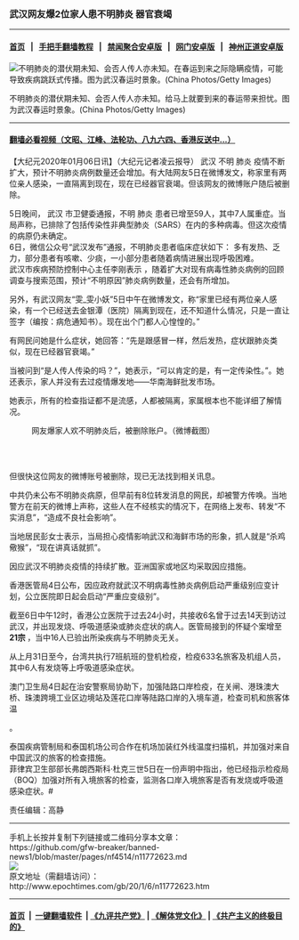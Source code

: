 ### 武汉网友爆2位家人患不明肺炎 器官衰竭
------------------------

#### [首页](https://github.com/gfw-breaker/banned-news1/blob/master/README.md) &nbsp;&nbsp;|&nbsp;&nbsp; [手把手翻墙教程](https://github.com/gfw-breaker/guides/wiki) &nbsp;&nbsp;|&nbsp;&nbsp; [禁闻聚合安卓版](https://github.com/gfw-breaker/bn-android) &nbsp;&nbsp;|&nbsp;&nbsp; [网门安卓版](https://github.com/oGate2/oGate) &nbsp;&nbsp;|&nbsp;&nbsp; [神州正道安卓版](https://github.com/SzzdOgate/update) 



<div><img alt="不明肺炎的潜伏期未知、会否人传人亦未知。在春运到来之际隐瞒疫情，可能导致疾病跳跃式传播。图为武汉春运时景象。(China Photos/Getty Images)" class="aligncenter wp-post-image" src="http://i.epochtimes.com/assets/uploads/2020/01/GettyImages-73408647-600x400.jpg"/>
<div class="red16 caption">
 <p>
  不明肺炎的潜伏期未知、会否人传人亦未知。给马上就要到来的春运带来担忧。图为武汉春运时景象。(China Photos/Getty Images)
 </p>
</div>
</div><hr/>

#### [翻墙必看视频（文昭、江峰、法轮功、八九六四、香港反送中...）](https://github.com/gfw-breaker/banned-news1/blob/master/pages/link3.md)

<div><p>
 【大纪元2020年01月06日讯】（大纪元记者凌云报导）
 <ok href="http://www.epochtimes.com/gb/tag/%E6%AD%A6%E6%B1%89.html">
  武汉
 </ok>
 不明
 <ok href="http://www.epochtimes.com/gb/tag/%E8%82%BA%E7%82%8E.html">
  肺炎
 </ok>
 疫情不断扩大，预计不明肺炎病例数量还会增加。有大陆网友5日在微博发文，称家里有两位亲人感染，一直隔离到现在，现在已经器官衰竭。但该网友的微博账户随后被删除。
</p>
<div class="public-DraftStyleDefault-block public-DraftStyleDefault-ltr" data-offset-key="8n519-0-0">
 <span data-offset-key="8n519-0-0">
  5日晚间，
  <ok href="http://www.epochtimes.com/gb/tag/%E6%AD%A6%E6%B1%89.html">
   武汉
  </ok>
  市卫健委通报，不明
  <ok href="http://www.epochtimes.com/gb/tag/%E8%82%BA%E7%82%8E.html">
   肺炎
  </ok>
  患者已增至59人，其中7人属重症。当局声称，已排除了包括传染性非典型肺炎（SARS）在内的多种病毒。但这次疫情的病原仍未确定。
 </span>
</div>
<div class="public-DraftStyleDefault-block public-DraftStyleDefault-ltr" data-offset-key="8n519-0-0">
</div>
<div class="public-DraftStyleDefault-block public-DraftStyleDefault-ltr" data-offset-key="8n519-0-0">
 <span data-offset-key="8n519-0-0">
  6日，微信公众号“武汉发布”通报，不明肺炎患者临床症状如下：
 </span>
 多有发热、乏力，部分患者有咳嗽、少痰，一小部分患者随着病情进展出现呼吸困难。
</div>
<div class="public-DraftStyleDefault-block public-DraftStyleDefault-ltr" data-offset-key="8n519-0-0">
</div>
<div class="public-DraftStyleDefault-block public-DraftStyleDefault-ltr" data-offset-key="8n519-0-0">
 <span data-offset-key="3k8oh-0-0">
  武汉市疾病预防控制中心主任李刚表示 ，随着扩大对现有病毒性肺炎病例的回顾调查与搜索范围，预计“不明原因”肺炎病例数量，还会有所增加。
 </span>
</div>
<p>
 另外，有武汉网友“雯_雯小妖”5日中午在微博发文，称“家里已经有两位亲人感染，有一个已经送去金银潭（医院）隔离到现在，还不知道什么情况，只是一直让签字（编按：病危通知书）。现在出个门都人心惶惶的。”
</p>
<p>
 有网民问她是什么症状，她回答：“先是跟感冒一样，然后发热，症状跟肺炎类似，现在已经器官衰竭。”
</p>
<p>
 当被问到“是人传人传染的吗？”，她表示，“可以肯定的是，有一定传染性。”。她还表示，家人并没有去过疫情爆发地——华南海鲜批发市场。
</p>
<p>
 她表示，所有的检查指证都不是流感，人都被隔离，家属根本也不能详细了解情况。
</p>
<figure class="wp-caption aligncenter" id="attachment_11772661" style="width: 600px">
 <ok href="http://i.epochtimes.com/assets/uploads/2020/01/ebde5d02aefa7a364dd7424634e14d8f.jpg">
  <img alt="" class="size-large wp-image-11772661" src="http://i.epochtimes.com/assets/uploads/2020/01/ebde5d02aefa7a364dd7424634e14d8f-600x400.jpg"/>
 </ok>
 <br/><figcaption class="wp-caption-text">
  网友爆家人欢不明肺炎后，被删除账户。（微博截图）
 </figcaption><br/>
</figure><br/>
<p>
 但很快这位网友的微博账号被删除，现已无法找到相关讯息。
</p>
<p>
 中共仍未公布不明肺炎病原，但早前有8位转发消息的网民，却被警方传唤。当地警方在前天的微博上声称，这些人在不经核实的情况下，在网络上发布、转发“不实消息”，“造成不良社会影响”。
</p>
<p>
 当地居民彭女士表示，当局担心疫情影响武汉和海鲜市场的形象，抓人就是“杀鸡儆猴”，“现在讲真话就抓”。
</p>
<p>
 <span data-offset-key="536c3-0-0">
  因应武汉不明肺炎疫情的持续扩散。亚洲国家或地区均采取因应措施。
 </span>
</p>
<div class="" data-block="true" data-editor="egi09" data-offset-key="536c3-0-0">
 <div class="public-DraftStyleDefault-block public-DraftStyleDefault-ltr" data-offset-key="536c3-0-0">
  <div class="public-DraftStyleDefault-block public-DraftStyleDefault-ltr" data-offset-key="536c3-0-0">
   <div class="public-DraftStyleDefault-block public-DraftStyleDefault-ltr" data-offset-key="536c3-0-0">
    <span data-offset-key="536c3-0-0">
     香港医管局4日公布，因应政府就武汉不明病毒性肺炎病例启动严重级别应变计划，公立医院即日起会启动“严重应变级别”。
    </span>
   </div>
   <div class="public-DraftStyleDefault-block public-DraftStyleDefault-ltr" data-offset-key="536c3-0-0">
    <p>
     截至6日中午12时，香港公立医院于过去24小时，共接收6名曾于过去14天到访过武汉，并出现发烧、呼吸道感染或肺炎症状的病人。医管局接到的怀疑个案增至
     <strong>
      21宗
     </strong>
     ，当中16人已验出所染疾病与不明肺炎无关。
    </p>
    <p>
     从上月31日至今，台湾共执行7班航班的登机检疫，检疫633名旅客及机组人员，其中6人有发烧等上呼吸道感染症状。
    </p>
    <div class="public-DraftStyleDefault-block public-DraftStyleDefault-ltr" data-offset-key="536c3-0-0">
     <div class="public-DraftStyleDefault-block public-DraftStyleDefault-ltr" data-offset-key="536c3-0-0">
      澳门卫生局4日起在治安警察局协助下，加强陆路口岸检疫，在关闸、港珠澳大桥、珠澳跨境工业区边境站及莲花口岸等陆路口岸的入境车道，检查司机和旅客体温
     </div>
     <p>
      。
     </p>
    </div>
   </div>
   <div class="public-DraftStyleDefault-block public-DraftStyleDefault-ltr" data-offset-key="536c3-0-0">
    <span data-offset-key="536c3-0-0">
     泰国疾病管制局和泰国机场公司合作在机场加装红外线温度扫描机，并加强对来自中国武汉的旅客的检查措施。
    </span>
   </div>
   <div class="public-DraftStyleDefault-block public-DraftStyleDefault-ltr" data-offset-key="536c3-0-0">
   </div>
   <div class="public-DraftStyleDefault-block public-DraftStyleDefault-ltr" data-offset-key="536c3-0-0">
    菲律宾卫生部部长弗朗西斯科·杜克三世5日在一份声明中指出，他已经指示检疫局（BOQ）加强对所有入境旅客的检查，监测各口岸入境旅客是否有发烧或呼吸道感染症状。#
   </div>
  </div>
 </div>
</div>
<p>
 责任编辑：高静
</p>
</div>
<hr/>
手机上长按并复制下列链接或二维码分享本文章：<br/>
https://github.com/gfw-breaker/banned-news1/blob/master/pages/nf4514/n11772623.md <br/>
<a href='https://github.com/gfw-breaker/banned-news1/blob/master/pages/nf4514/n11772623.md'><img src='https://github.com/gfw-breaker/banned-news1/blob/master/pages/nf4514/n11772623.md.png'/></a> <br/>
原文地址（需翻墙访问）：http://www.epochtimes.com/gb/20/1/6/n11772623.htm


------------------------
#### [首页](https://github.com/gfw-breaker/banned-news1/blob/master/README.md) &nbsp;|&nbsp; [一键翻墙软件](https://github.com/gfw-breaker/nogfw/blob/master/README.md) &nbsp;| [《九评共产党》](https://github.com/gfw-breaker/9ping.md/blob/master/README.md#九评之一评共产党是什么) | [《解体党文化》](https://github.com/gfw-breaker/jtdwh.md/blob/master/README.md) | [《共产主义的终极目的》](https://github.com/gfw-breaker/gczydzjmd.md/blob/master/README.md)


<img src='http://gfw-breaker.win/banned-news/pages/nf4514/n11772623.md' width='0px' height='0px'/>